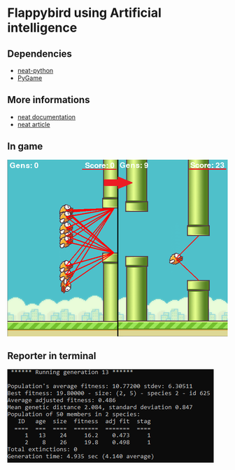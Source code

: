 # Flappybird using Artificial intelligence
## Dependencies
* [neat-python](https://neat-python.readthedocs.io/en/latest/)
* [PyGame](https://www.pygame.org/news)

## More informations
* [neat documentation](https://neat-python.readthedocs.io/en/latest/neat_overview.html)
* [neat article](http://nn.cs.utexas.edu/downloads/papers/stanley.cec02.pdf)

## In game
![](output/flappybird_resultimg.png)
## Reporter in terminal
![](output/flappybird_cmd.png)

